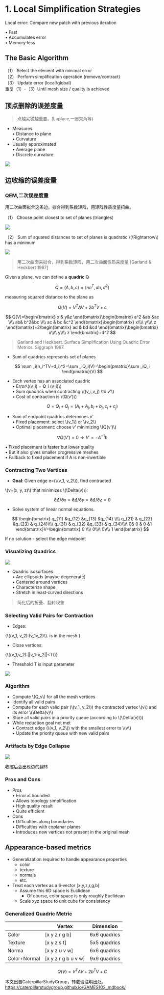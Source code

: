 # 1. Local Simplification Strategies    

Local error: Compare new patch with previous iteration    

• Fast    
• Accumulates error    
• Memory‐less    


## The Basic Algorithm    

（1） Select the element with minimal error     
（2） Perform simplification operation (remove/contract)     
（3） Update error (local/global)    
重复（1）-（3）Until mesh size / quality is achieved     


## 顶点删除的误差度量

> 点越尖锐越重要。(Laplace,一圈夹角等)   

* Measures    
• Distance to plane    
• Curvature    
* Usually approximated    
• Average plane    
• Discrete curvature    

![](../assets/简化13.png)     


## 边收缩的误差度量 

### QEM,二次误差度量    

用二次曲面拟合这条边。拟合得到系数矩阵，用矩阵性质度量扭曲。    

（1） Choose point closest to set of planes (triangles)    

![](../assets/简化17.png)     


（2） Sum of squared distances to set of planes is quadratic  \\(\Rightarrow\\)  has a minimum     

![](../assets/简化18.png)     

> 用二次曲面来拟合，得到系数矩阵，用二次曲面性质来度量 [Garland & Heckbert 1997]    

Given a plane, we can define a **quadric** Q    

$$
Q=(A,b,c)=(nn^T,dn,d^2)
$$

measuring squared distance to the plane as    

$$
Q(V)=V^TAV+2b^TV+c
$$

$$
Q(V)=\begin{bmatrix}
x  &  y&z
\end{bmatrix}\begin{bmatrix}
 a^2 &ab  &ac \\\\
  ab&  b^2&bc \\\\
 ac & bc &c^2
\end{bmatrix}\begin{bmatrix}
 x\\\\
 y\\\\
 z
\end{bmatrix}+2\begin{bmatrix}
 ad & bd &cd
\end{bmatrix}\begin{bmatrix}
 x\\\\
 y\\\\
 z
\end{bmatrix}+d^2
$$


> Garland and Heckbert. Surface Simplification Using Quadric Error Metrics. Siggraph 1997.   

* Sum of quadrics represents set of planes   

$$
\sum _i(n_i^TV+d_i)^2=\sum _iQ_i(V)=\begin{pmatrix}\sum _iQ_i
\end{pmatrix}(V)
$$

* Each vertex has an associated quadric     
• Error\\((v_i) = Q_i (v_i)\\)    
• Sum quadrics when contracting \\((v_i,v_j) \to v’\\)   
• Cost of contraction is \\(Q(v’)\\)    

$$
Q=Q_i+Q_j=(A_i+A_j,b_i+b_j,c_i+c_j)
$$

* Sum of endpoint quadrics determines v’    
• Fixed placement: select \\(v_1\\) or \\(v_2\\)   
• Optimal placement: choose v’ minimizing \\(Q(v’)\\)   

$$
\nabla Q({V}' )=0\Rightarrow {V}' =-A^{-1}b
$$

• Fixed placement is faster but lower quality    
• But it also gives smaller progressive meshes    
• Fallback to fixed placement if A is non‐invertible    


### Contracting Two Vertices    

- **Goal**: Given edge e=(\\(v_1, v_2\\)), find contracted    

 \\(v=(x, y, z)\\) that minimizes  \\(\Delta(v)\\):    

$$
\partial \Delta / \partial x=\partial \Delta / \partial y=\partial \Delta / \partial z=0 
$$

- Solve system of linear normal equations.    

$$
\begin{bmatrix}
 q_{11} &q_{12}  &q_{13}  &q_{14} \\\\
q_{21}  & q_{22} &q_{23}  & q_{24}\\\\
q_{31}  & q_{32} &q_{33}  & q_{34}\\\\
  0& 0 & 0 &1
\end{bmatrix}V=\begin{bmatrix}
0 \\\\
 0\\\\
 0\\\\
1
\end{bmatrix}
$$

If no solution - select the edge midpoint    



### Visualizing Quadrics    

![](../assets/简化19.png)     

* Quadric isosurfaces    
• Are ellipsoids (maybe degenerate)    
• Centered around vertices     
• Characterize shape    
• Stretch in least‐curved directions    


> 简化后的折叠、翻转现象     

### Selecting Valid Pairs for Contraction    

- Edges:   


{\\((v_1, v_2):(v_1v_2)\\). is in the mesh }     


- Close vertices:   

{\\((v_1,v_2):||v_1-v_2||<T\\)}

- Threshold T is input parameter     

![](../assets/简化20.png)     

### Algorithm    

- Compute \\(Q_v\\) for all the mesh vertices    
- Identify all valid pairs   
- Compute for each valid pair (\\(v_1, v_2\\)) the contracted vertex \\(v\\) and its error  \\(\Delta(v)\\)    
- Store all valid pairs in a priority queue (according to  \\(\Delta(v)\\))    
- While reduction goal not met    
• Contract edge (\\(v_1, v_2\\))  with the smallest error to \\(v\\)       
• Update the priority queue with new valid pairs     


### Artifacts by Edge Collapse    

![](../assets/简化21.png)     

收缩后会出现边的翻转

### Pros and Cons    

* Pros    
• Error is bounded    
• Allows topology simplification    
• High quality result    
• Quite efficient    
* Cons    
• Difficulties along boundaries    
• Difficulties with coplanar planes    
• Introduces new vertices not present in the original mesh    


## Appearance‐based metrics    

- Generalization required to handle appearance properties    
  - color    
  - texture    
  - normals    
  - etc.    
- Treat each vertex as a 6‐vector [x,y,z,r,g,b]    
  - Assume this 6D space is Euclidean    
    - Of course, color space is only roughly Euclidean    
  - Scale xyz space to unit cube for consistency     



### Generalized Quadric Metric    


|        |  Vertex  |  Dimension  |
|  ----  | ----  | ----  |
| Color  | [x y z r g b] | 6x6 quadrics |
| Texture  | [x y z s t] | 5x5 quadrics |
| Norma  | [x y z u v w] | 6x6 quadrics |
| Color+Normal  | [x y z r g b u v w] | 9x9 quadrics |   


$$
Q(V)=V^TAV+2b^TV+C
$$

本文出自CaterpillarStudyGroup，转载请注明出处。
https://caterpillarstudygroup.github.io/GAMES102_mdbook/  

